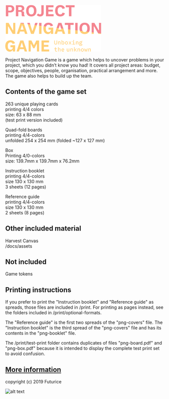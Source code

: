 ![alt text](png-logo.png "# Project Navigation game")

Project Navigation Game is a game which helps to uncover problems in your project, which you didn’t know you had! It covers all project areas: budget, scope, objectives, people, organisation, practical arrangement and more. The game also helps to build up the team.

## Contents of the game set

263 unique playing cards<br/>
printing 4/4 colors<br/>
size: 63 x 88 mm<br/>
(test print version included)

Quad-fold boards<br/>
printing 4/4-colors<br/>
unfolded 254 x 254 mm (folded ~127 x 127 mm)

Box<br/>
Printing 4/0-colors<br/>
size: 139.7mm x 139.7mm x 76.2mm

Instruction booklet<br/>
printing 4/4-colors<br/>
size 130 x 130 mm<br/>
3 sheets (12 pages)

Reference guide<br/>
printing 4/4-colors<br/>
size 130 x 130 mm<br/>
2 sheets (8 pages)

## Other included material

Harvest Canvas<br/>
/docs/assets

## Not included

Game tokens

## Printing instructions

If you prefer to print the "Instruction booklet" and "Reference guide" as spreads, those files are included in /print. For printing as pages instead, see the folders included in /print/optional-formats.

The "Reference guide" is the first two spreads of the "png-covers" file. The "Instruction booklet" is the third spread of the "png-covers" file and has its contents in the "png-booklet" file.

The /print/test-print folder contains duplicates of files "png-board.pdf" and "png-box.pdf" because it is intended to display the complete test print set to avoid confusion.

## [More information](https://projectnavigationgame.futurice.com)

copyright (c) 2019 Futurice

![alt text](https://i.creativecommons.org/l/by-sa/4.0/88x31.png "Creative Commons Attribution-ShareAlike 4.0 International License")

